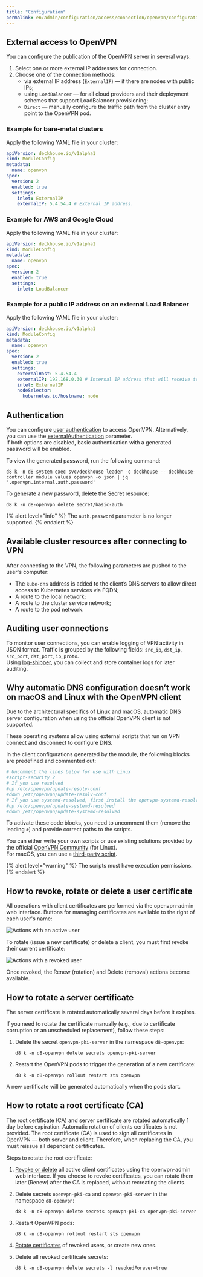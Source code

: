 ```yaml
---
title: "Configuration"
permalink: en/admin/configuration/access/connection/openvpn/configuration.html
---
```


## External access to OpenVPN

You can configure the publication of the OpenVPN server in several ways:

1. Select one or more external IP addresses for connection.
1. Choose one of the connection methods:
   - via external IP address (`ExternalIP`) — if there are nodes with public IPs;
   - using `LoadBalancer` — for all cloud providers and their deployment schemes that support LoadBalancer provisioning;
   - `Direct` — manually configure the traffic path from the cluster entry point to the OpenVPN pod.

### Example for bare-metal clusters

Apply the following YAML file in your cluster:

```yaml
apiVersion: deckhouse.io/v1alpha1
kind: ModuleConfig
metadata:
  name: openvpn
spec:
  version: 2
  enabled: true
  settings:
    inlet: ExternalIP
    externalIP: 5.4.54.4 # External IP address.
```

### Example for AWS and Google Cloud

Apply the following YAML file in your cluster:

```yaml
apiVersion: deckhouse.io/v1alpha1
kind: ModuleConfig
metadata:
  name: openvpn
spec:
  version: 2
  enabled: true
  settings:
    inlet: LoadBalancer
```

### Example for a public IP address on an external Load Balancer

Apply the following YAML file in your cluster:

```yaml
apiVersion: deckhouse.io/v1alpha1
kind: ModuleConfig
metadata:
  name: openvpn
spec:
  version: 2
  enabled: true
  settings:
    externalHost: 5.4.54.4
    externalIP: 192.168.0.30 # Internal IP address that will receive traffic from the external Load Balancer.
    inlet: ExternalIP
    nodeSelector:
      kubernetes.io/hostname: node
```

## Authentication

You can configure [user authentication](../../authentication/) to access OpenVPN. Alternatively, you can use the [externalAuthentication](/modules/openvpn/configuration.html#parameters-auth-externalauthentication) parameter.  
If both options are disabled, basic authentication with a generated password will be enabled.

To view the generated password, run the following command:

```shell
d8 k -n d8-system exec svc/deckhouse-leader -c deckhouse -- deckhouse-controller module values openvpn -o json | jq '.openvpn.internal.auth.password'
```

To generate a new password, delete the Secret resource:

```shell
d8 k -n d8-openvpn delete secret/basic-auth
```

{% alert level="info" %}
The `auth.password` parameter is no longer supported.
{% endalert %}

## Available cluster resources after connecting to VPN

After connecting to the VPN, the following parameters are pushed to the user's computer:

- The `kube-dns` address is added to the client’s DNS servers to allow direct access to Kubernetes services via FQDN;
- A route to the local network;
- A route to the cluster service network;
- A route to the pod network.

## Auditing user connections

To monitor user connections, you can enable logging of VPN activity in JSON format. Traffic is grouped by the following fields: `src_ip`, `dst_ip`, `src_port`, `dst_port`, `ip_proto`.  
Using [log-shipper](/modules/log-shipper), you can collect and store container logs for later auditing.

## Why automatic DNS configuration doesn’t work on macOS and Linux with the OpenVPN client

Due to the architectural specifics of Linux and macOS, automatic DNS server configuration when using the official OpenVPN client is not supported.

These operating systems allow using external scripts that run on VPN connect and disconnect to configure DNS.

In the client configurations generated by the module, the following blocks are predefined and commented out:

```bash
# Uncomment the lines below for use with Linux
#script-security 2
# If you use resolved
#up /etc/openvpn/update-resolv-conf
#down /etc/openvpn/update-resolv-conf
# If you use systemd-resolved, first install the openvpn-systemd-resolved package
#up /etc/openvpn/update-systemd-resolved
#down /etc/openvpn/update-systemd-resolved
```

To activate these code blocks, you need to uncomment them (remove the leading `#`) and provide correct paths to the scripts.

You can either write your own scripts or use existing solutions provided by the official [OpenVPN Community](https://community.openvpn.net/openvpn/wiki/Pushing-DNS-to-clients) (for Linux).  
For macOS, you can use a [third-party script](https://github.com/andrewgdotcom/openvpn-mac-dns/blob/master/etc/openvpn/update-resolv-conf).

{% alert level="warning" %}
The scripts must have execution permissions.
{% endalert %}

## How to revoke, rotate or delete a user certificate

All operations with client certificates are performed via the openvpn-admin web interface. Buttons for managing certificates are available to the right of each user's name:

![Actions with an active user](../../../../../images/openvpn/active_user.png)

To rotate (issue a new certificate) or delete a client, you must first revoke their current certificate:

![Actions with a revoked user](../../../../../images/openvpn/revoked_user.png)

Once revoked, the Renew (rotation) and Delete (removal) actions become available.

## How to rotate a server certificate

The server certificate is rotated automatically several days before it expires.

If you need to rotate the certificate manually (e.g., due to certificate corruption or an unscheduled replacement), follow these steps:

1. Delete the secret `openvpn-pki-server` in the namespace `d8-openvpn`:

   ```shell
   d8 k -n d8-openvpn delete secrets openvpn-pki-server
   ```

1. Restart the OpenVPN pods to trigger the generation of a new certificate:

   ```shell
   d8 k -n d8-openvpn rollout restart sts openvpn
   ```

A new certificate will be generated automatically when the pods start.

## How to rotate a root certificate (CA)

The root certificate (CA) and server certificate are rotated automatically 1 day before expiration. Automatic rotation of clients certificates is not provided.
The root certificate (CA) is used to sign all certificates in OpenVPN — both server and client. Therefore, when replacing the CA, you must reissue all dependent certificates.

Steps to rotate the root certificate:

1. [Revoke or delete](#how-to-revoke-rotate-or-delete-a-user-certificate) all active client certificates using the openvpn-admin web interface.
If you choose to revoke certificates, you can rotate them later (Renew) after the CA is replaced, without recreating the clients.

1. Delete secrets `openvpn-pki-ca` and `openvpn-pki-server` in the namespace `d8-openvpn`:

   ```shell
   d8 k -n d8-openvpn delete secrets openvpn-pki-ca openvpn-pki-server
   ```

1. Restart OpenVPN pods:

   ```shell
   d8 k -n d8-openvpn rollout restart sts openvpn
   ```

1. [Rotate certificates](#how-to-revoke-rotate-or-delete-a-user-certificate) of revoked users, or create new ones.

1. Delete all revoked certificate secrets:

   ```shell
   d8 k -n d8-openvpn delete secrets -l revokedForever=true
   ```
